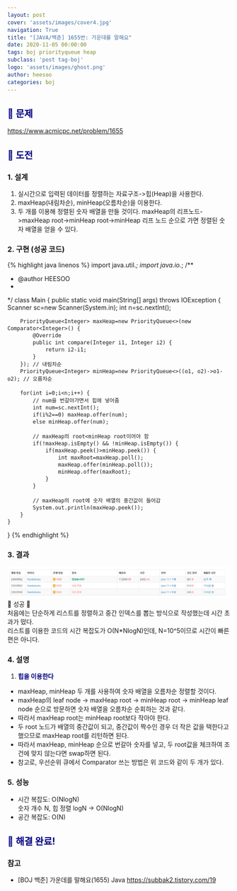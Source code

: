 ```yaml
---
layout: post
cover: 'assets/images/cover4.jpg'
navigation: True
title: "[JAVA/백준] 1655번: 가운데를 말해요"
date: 2020-11-05 00:00:00
tags: boj priorityqueue heap
subclass: 'post tag-boj'
logo: 'assets/images/ghost.png'
author: heesoo
categories: boj
---
```

## <span style="color:navy">👀 문제</span>
<https://www.acmicpc.net/problem/1655>

## <span style="color:navy">👊 도전</span>

### 1. 설계
1. 실시간으로 입력된 데이터를 정렬하는 자료구조->힙(Heap)을 사용한다.
2. maxHeap(내림차순), minHeap(오름차순)을 이용한다.
3. 두 개를 이용해 정렬된 숫자 배열을 만들 것이다. maxHeap의 리프노드->maxHeap root->minHeap root->minHeap 리프 노드 순으로 가면 정렬된 숫자 배열을 얻을 수 있다.

### 2. 구현 (성공 코드)
{% highlight java linenos %}
import java.util.*;
import java.io.*;
/**
 * @author HEESOO
 *
 */
class Main {
	public static void main(String[] args) throws IOException {
		Scanner sc=new Scanner(System.in);
		int n=sc.nextInt();
		
		PriorityQueue<Integer> maxHeap=new PriorityQueue<>(new Comparator<Integer>() {
			@Override
			public int compare(Integer i1, Integer i2) {
				return i2-i1;
			}
		}); // 내림차순
		PriorityQueue<Integer> minHeap=new PriorityQueue<>((o1, o2)->o1-o2); // 오름차순
		
		for(int i=0;i<n;i++) {
			// num을 번갈아가면서 힙에 넣어줌
			int num=sc.nextInt();
			if(i%2==0) maxHeap.offer(num);
			else minHeap.offer(num);
			
			// maxHeap의 root<minHeap root이어야 함
			if(!maxHeap.isEmpty() && !minHeap.isEmpty()) {
				if(maxHeap.peek()>minHeap.peek()) {
					int maxRoot=maxHeap.poll();
					maxHeap.offer(minHeap.poll());
					minHeap.offer(maxRoot);
				}
			}
			
			// maxHeap의 root에 숫자 배열의 중간값이 들어감
			System.out.println(maxHeap.peek());
		}
	}
	
}
{% endhighlight %}

### 3. 결과
![실행결과](./assets/images/201105_1.PNG)
🤟 성공 🤟  
처음에는 단순하게 리스트를 정렬하고 중간 인덱스를 뽑는 방식으로 작성했는데 시간 초과가 떴다.  
리스트를 이용한 코드의 시간 복잡도가 O(N*NlogN)인데, N=10^5이므로 시간이 빠른 편은 아니다.


### 4. 설명
1. **<span style="color:navy">힙을 이용한다</span>**  
- maxHeap, minHeap 두 개를 사용하여 숫자 배열을 오름차순 정렬할 것이다.
- maxHeap의 leaf node -> maxHeap root -> minHeap root -> minHeap leaf node 순으로 방문하면 숫자 배열을 오름차순 순회하는 것과 같다.
- 따라서 maxHeap root는 minHeap root보다 작아야 한다.
- 두 root 노드가 배열의 중간값이 되고, 중간값이 짝수인 경우 더 작은 값을 택한다고 했으므로 maxHeap root를 리턴하면 된다.
- 따라서 maxHeap, minHeap 순으로 번갈아 숫자를 넣고, 두 root값을 체크하여 조건에 맞지 않는다면 swap하면 된다.
- 참고로, 우선순위 큐에서 Comparator 쓰는 방법은 위 코드와 같이 두 개가 있다.
  
### 5. 성능
- 시간 복잡도: O(NlogN)  
숫자 개수 N, 힙 정렬 logN  -> O(NlogN)  
- 공간 복잡도: O(N)

## <span style="color:navy">👏 해결 완료!</span>

### 참고
- [BOJ 백준] 가운데를 말해요(1655) Java <https://subbak2.tistory.com/19>